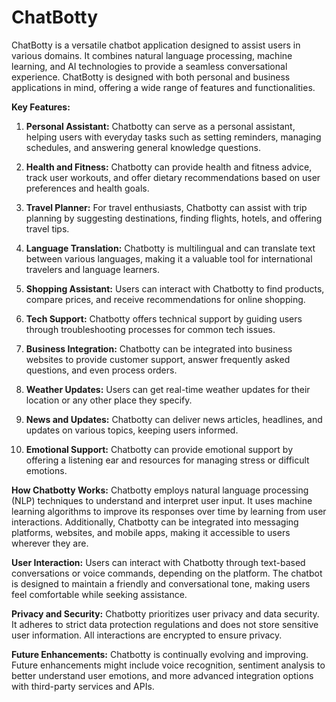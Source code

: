 # ChatBotty 
ChatBotty is a versatile chatbot application designed to assist users in various domains. It combines natural language processing, machine learning, and AI technologies to provide a seamless conversational experience. ChatBotty is designed with both personal and business applications in mind, offering a wide range of features and functionalities.

**Key Features:**

1. **Personal Assistant:** Chatbotty can serve as a personal assistant, helping users with everyday tasks such as setting reminders, managing schedules, and answering general knowledge questions.

2. **Health and Fitness:** Chatbotty can provide health and fitness advice, track user workouts, and offer dietary recommendations based on user preferences and health goals.

3. **Travel Planner:** For travel enthusiasts, Chatbotty can assist with trip planning by suggesting destinations, finding flights, hotels, and offering travel tips.

4. **Language Translation:** Chatbotty is multilingual and can translate text between various languages, making it a valuable tool for international travelers and language learners.

5. **Shopping Assistant:** Users can interact with Chatbotty to find products, compare prices, and receive recommendations for online shopping.

6. **Tech Support:** Chatbotty offers technical support by guiding users through troubleshooting processes for common tech issues.

7. **Business Integration:** Chatbotty can be integrated into business websites to provide customer support, answer frequently asked questions, and even process orders.

8. **Weather Updates:** Users can get real-time weather updates for their location or any other place they specify.

9. **News and Updates:** Chatbotty can deliver news articles, headlines, and updates on various topics, keeping users informed.

10. **Emotional Support:** Chatbotty can provide emotional support by offering a listening ear and resources for managing stress or difficult emotions.

**How Chatbotty Works:**
Chatbotty employs natural language processing (NLP) techniques to understand and interpret user input. It uses machine learning algorithms to improve its responses over time by learning from user interactions. Additionally, Chatbotty can be integrated into messaging platforms, websites, and mobile apps, making it accessible to users wherever they are.

**User Interaction:**
Users can interact with Chatbotty through text-based conversations or voice commands, depending on the platform. The chatbot is designed to maintain a friendly and conversational tone, making users feel comfortable while seeking assistance.

**Privacy and Security:**
Chatbotty prioritizes user privacy and data security. It adheres to strict data protection regulations and does not store sensitive user information. All interactions are encrypted to ensure privacy.

**Future Enhancements:**
Chatbotty is continually evolving and improving. Future enhancements might include voice recognition, sentiment analysis to better understand user emotions, and more advanced integration options with third-party services and APIs.
